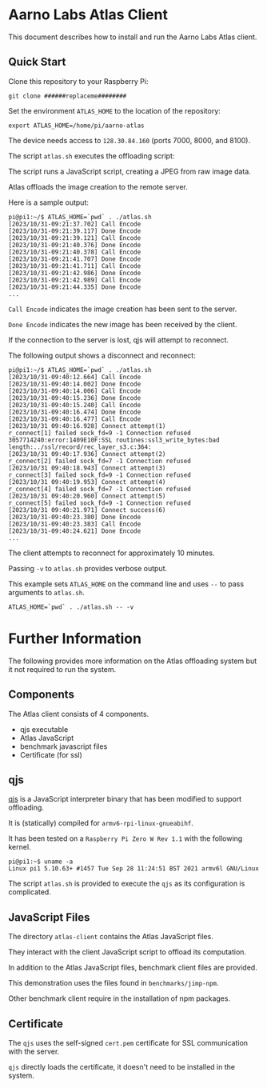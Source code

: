 # Aarno Labs Atlas Client
This document describes how to install and run the Aarno Labs Atlas client.


## Quick Start

Clone this repository to your Raspberry Pi:

```
git clone ######replaceme########
```

Set the environment `ATLAS_HOME` to the location of the repository:

```
export ATLAS_HOME=/home/pi/aarno-atlas
```

The device needs access to `128.30.84.160` (ports 7000, 8000, and 8100).


The script `atlas.sh` executes the offloading script:


The script runs a JavaScript script, creating a JPEG from raw image data.

Atlas offloads the image creation to the remote server.

Here is a sample output:

```
pi@pi1:~/$ ATLAS_HOME=`pwd` . ./atlas.sh
[2023/10/31-09:21:37.702] Call Encode
[2023/10/31-09:21:39.117] Done Encode
[2023/10/31-09:21:39.121] Call Encode
[2023/10/31-09:21:40.376] Done Encode
[2023/10/31-09:21:40.378] Call Encode
[2023/10/31-09:21:41.707] Done Encode
[2023/10/31-09:21:41.711] Call Encode
[2023/10/31-09:21:42.986] Done Encode
[2023/10/31-09:21:42.989] Call Encode
[2023/10/31-09:21:44.335] Done Encode
...
```

`Call Encode` indicates the image creation has been sent to the server.

`Done Encode` indicates the new image  has been received by the client.

If the connection to the server is lost, qjs will attempt to reconnect.

The following output shows a disconnect and reconnect:
```
pi@pi1:~/$ ATLAS_HOME=`pwd` . ./atlas.sh
[2023/10/31-09:40:12.664] Call Encode
[2023/10/31-09:40:14.002] Done Encode
[2023/10/31-09:40:14.006] Call Encode
[2023/10/31-09:40:15.236] Done Encode
[2023/10/31-09:40:15.240] Call Encode
[2023/10/31-09:40:16.474] Done Encode
[2023/10/31-09:40:16.477] Call Encode
[2023/10/31 09:40:16.928] Connect attempt(1)
r_connect[1] failed sock_fd=9 -1 Connection refused
3057714240:error:1409E10F:SSL routines:ssl3_write_bytes:bad length:../ssl/record/rec_layer_s3.c:364:
[2023/10/31 09:40:17.936] Connect attempt(2)
r_connect[2] failed sock_fd=7 -1 Connection refused
[2023/10/31 09:40:18.943] Connect attempt(3)
r_connect[3] failed sock_fd=9 -1 Connection refused
[2023/10/31 09:40:19.953] Connect attempt(4)
r_connect[4] failed sock_fd=7 -1 Connection refused
[2023/10/31 09:40:20.960] Connect attempt(5)
r_connect[5] failed sock_fd=9 -1 Connection refused
[2023/10/31 09:40:21.971] Connect success(6)
[2023/10/31-09:40:23.380] Done Encode
[2023/10/31-09:40:23.383] Call Encode
[2023/10/31-09:40:24.621] Done Encode
...
```

The client attempts to reconnect for approximately 10 minutes.

Passing `-v` to `atlas.sh` provides verbose output.

This example sets `ATLAS_HOME` on the command line and uses `--` to pass arguments to `atlas.sh`.
```
ATLAS_HOME=`pwd` . ./atlas.sh -- -v
```

# Further Information
The following provides more information on the Atlas offloading system but it not required to run the system.

## Components

The Atlas client consists of 4 components.

- qjs executable
- Atlas JavaScript
- benchmark javascript files
- Certificate (for ssl)


## qjs
[qjs](https://bellard.org/quickjs/) is a JavaScript interpreter binary that has been modified to support offloading.

It is (statically) compiled for `armv6-rpi-linux-gnueabihf`.

It has been tested on a `Raspberry Pi Zero W Rev 1.1` with the following kernel.

```
pi@pi1:~$ uname -a
Linux pi1 5.10.63+ #1457 Tue Sep 28 11:24:51 BST 2021 armv6l GNU/Linux
```

The script `atlas.sh` is provided to execute the `qjs` as its configuration is complicated.

## JavaScript Files

The directory `atlas-client` contains the Atlas JavaScript files.

They interact with the client JavaScript script to offload its computation.

In addition to the Atlas JavaScript files, benchmark client files are provided.

This demonstration uses the files found in `benchmarks/jimp-npm`.

Other benchmark client require in the installation of npm packages.

## Certificate

The `qjs` uses the self-signed `cert.pem` certificate for SSL communication with the server.

`qjs` directly loads the certificate, it doesn't need to be installed in the system.






